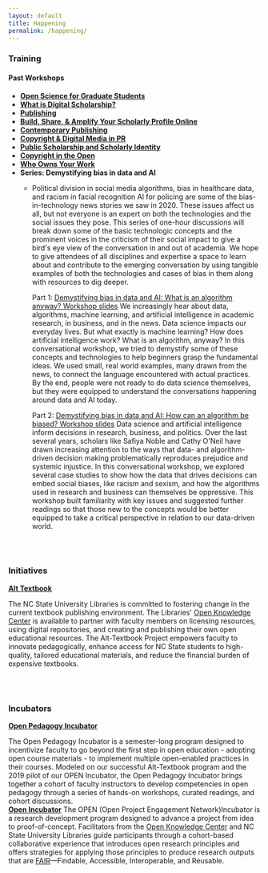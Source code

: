 ```yaml
---
layout: default 
title: Happening
permalink: /happening/
---
```


<link rel="preconnect" href="https://fonts.googleapis.com">
<link rel="preconnect" href="https://fonts.gstatic.com" crossorigin>
<link href="https://fonts.googleapis.com/css2?family=Bungee+Shade&family=Urbanist:wght@300&display=swap" rel="stylesheet">

<link rel="apple-touch-icon" sizes="180x180" href="/apple-touch-icon.png">
<link rel="icon" type="image/png" sizes="32x32" href="/favicon-32x32.png">
<link rel="icon" type="image/png" sizes="16x16" href="/favicon-16x16.png">
<link rel="manifest" href="/site.webmanifest">


### Training

#### Past Workshops
  - [**Open Science for Graduate Students**](https://docs.google.com/document/d/1MFJaP9qdit1xn2Wl1NQ3g3npBXa3u-iy7Y5CQdKKcvY/edit?usp=sharing)
  - [**What is Digital Scholarship?**](https://docs.google.com/presentation/d/11HGpNbTfuGIb9Be_RpOTFkkk87G-ityyv1OmfdEdfrc/edit?usp=sharing)
  - [**Publishing**](https://drive.google.com/drive/folders/1OMpnVj4i3ImI8xaT4dk9vuojJ_lDj6v6?usp=sharing)
  - [**Build, Share, &amp; Amplify Your Scholarly Profile Online**](https://docs.google.com/presentation/d/1S4Y1YByoFvqpdNKx0DuIO_AhbJwTSx-7UW_k3Y6vWD0/edit?usp=sharing)
  - [**Contemporary Publishing**](https://docs.google.com/presentation/d/1ZkfVBpbO0S24NMtFXot2xMVG2rfH7iD1uaz7R4IJo\_E/edit?usp=sharing)
  - [**Copyright &amp; Digital Media in PR**](https://docs.google.com/presentation/d/1N2G7xJjLkDmWbJqH0ylZ-htfOl0DgiXwwMerTFN65w4/edit?usp=sharing)
  - [**Public Scholarship and Scholarly Identity**](https://docs.google.com/presentation/d/1o5mf2GcdNYvNIo0eh-gJZvGxZOAIgqQovNKYTACZYEY/edit?usp=sharing)
  - [**Copyright in the Open**](https://docs.google.com/document/d/13DF4bFq-DuS5MnxwjA6WNTwvUUk3EuUqzOsrYZtQJwM/edit?usp=sharing)
  - [**Who Owns Your Work**](https://docs.google.com/presentation/d/1TVJJQ2YuMg3tVEXvSZrggLYeUzXjWc6qogpuZRdggyg/edit?usp=sharing)
  - **Series: Demystifying bias in data and AI**
    - Political division in social media algorithms, bias in healthcare data, and racism in facial recognition AI for policing are some of the bias-in-technology news stories we saw in 2020. These issues affect us all, but not everyone is an expert on both the technologies and the social issues they pose. This series of one-hour discussions will break down some of the basic technologic concepts and the prominent voices in the criticism of their social impact to give a bird&#39;s eye view of the conversation in and out of academia. We hope to give attendees of all disciplines and expertise a space to learn about and contribute to the emerging conversation by using tangible examples of both the technologies and cases of bias in them along with resources to dig deeper.
      
      Part 1: [Demystifying bias in data and AI: What is an algorithm anyway? Workshop slides](https://docs.google.com/presentation/d/14fpfJkTALdSjnDPZ3szCndWxXZiLP7pn0qs0t4wuVSU/edit#slide=id.p) 
       We increasingly hear about data, algorithms, machine learning, and artificial intelligence in academic research, in business, and in the news. Data science impacts our everyday lives. But what exactly is machine learning? How does artificial intelligence work? What is an algorithm, anyway? In this conversational workshop, we tried to demystify some of these concepts and technologies to help beginners grasp the fundamental ideas. We used small, real world examples, many drawn from the news, to connect the language encountered with actual practices. By the end, people were not ready to do data science themselves, but they were equipped to understand the conversations happening around data and AI today.

      Part 2: [Demystifying bias in data and AI: How can an algorithm be biased? Workshop slides](https://docs.google.com/presentation/d/1ZeRc4zU3a4Aje8vqbyocg4f4PMHxKdqZa-VYt8gJzuY/edit#slide=id.gceba9b88c9_0_161) 
      Data science and artificial intelligence inform decisions in research, business, and politics. Over the last several years, scholars like Safiya Noble and Cathy O&#39;Neil have drawn increasing attention to the ways that data- and algorithm-driven decision making problematically reproduces prejudice and systemic injustice. In this conversational workshop, we explored several case studies to show how the data that drives decisions can embed social biases, like racism and sexism, and how the algorithms used in research and business can themselves be oppressive. This workshop built familiarity with key issues and suggested further readings so that those new to the concepts would be better equipped to take a critical perspective in relation to our data-driven world.

<br>
<br>

### Initiatives

[**Alt Textbook**](https://www.lib.ncsu.edu/alttextbook)

   The NC State University Libraries is committed to fostering change in the current textbook publishing environment. The Libraries&#39; [Open Knowledge Center](https://www.lib.ncsu.edu/department/okc) is available to partner with faculty members on licensing resources, using digital repositories, and creating and publishing their own open educational resources. The Alt-Textbook Project empowers faculty to innovate pedagogically, enhance access for NC State students to high-quality, tailored educational materials, and reduce the financial burden of expensive textbooks.
   
 <br>
<br>

### Incubators

[**Open Pedagogy Incubator**](https://www.lib.ncsu.edu/open-pedagogy-incubator)

The Open Pedagogy Incubator is a semester-long program designed to incentivize faculty to go beyond the first step in open education - adopting open course materials - to implement multiple open-enabled practices in their courses. Modeled on our successful Alt-Textbook program and the 2019 pilot of our OPEN Incubator, the Open Pedagogy Incubator brings together a cohort of faculty instructors to develop competencies in open pedagogy through a series of hands-on workshops, curated readings, and cohort discussions.
<br>
[**Open Incubator**](https://www.lib.ncsu.edu/open-incubator)
The OPEN (Open Project Engagement Network)Incubator is a research development program designed to advance a project from idea to proof-of-concept. Facilitators from the [Open Knowledge Center](https://www.lib.ncsu.edu/department/okc) and NC State University Libraries guide participants through a cohort-based collaborative experience that introduces open research principles and offers strategies for applying those principles to produce research outputs that are [FAIR](https://en.wikipedia.org/wiki/FAIR_data)—Findable, Accessible, Interoperable, and Reusable.

